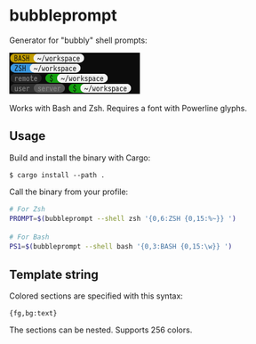# bubbleprompt

Generator for "bubbly" shell prompts:

<img width="235" height="74" src="example.png">

Works with Bash and Zsh. Requires a font with Powerline glyphs.

## Usage

Build and install the binary with Cargo:

```
$ cargo install --path .
```

Call the binary from your profile:

```bash
# For Zsh
PROMPT=$(bubbleprompt --shell zsh '{0,6:ZSH {0,15:%~}} ')

# For Bash
PS1=$(bubbleprompt --shell bash '{0,3:BASH {0,15:\w}} ')
```

## Template string

Colored sections are specified with this syntax:

```
{fg,bg:text}
```

The sections can be nested. Supports 256 colors.

